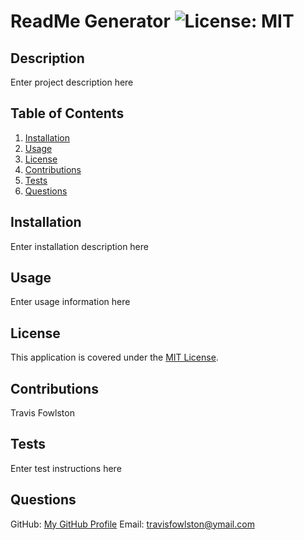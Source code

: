 # ReadMe Generator ![License: MIT](https://img.shields.io/badge/License-MIT-yellow.svg)

## Description

Enter project description here

## Table of Contents

1. [Installation](#installation)
2. [Usage](#usage)
3. [License](#license)
4. [Contributions](#contributions)
5. [Tests](#tests)
6. [Questions](#questions)

## Installation

Enter installation description here

## Usage

Enter usage information here

## License

This application is covered under the [MIT License](https://opensource.org/licenses/MIT).

## Contributions

Travis Fowlston

## Tests

Enter test instructions here

## Questions

GitHub: [My GitHub Profile](https://github.com/travisfowlston)
Email: travisfowlston@ymail.com
